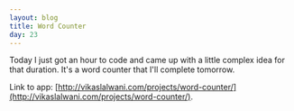 ```yaml
---
layout: blog
title: Word Counter
day: 23
---
```


Today I just got an hour to code and came up with a little complex idea for that duration. It's a word counter that I'll complete tomorrow.


Link to app: [http://vikaslalwani.com/projects/word-counter/](http://vikaslalwani.com/projects/word-counter/).